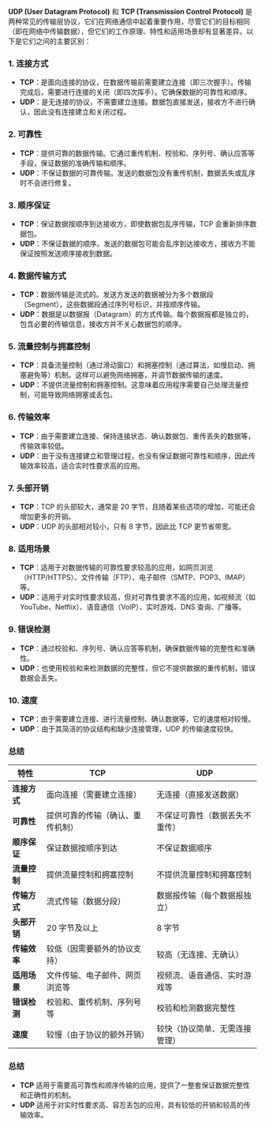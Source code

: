 **UDP (User Datagram Protocol)** 和 **TCP (Transmission Control Protocol)** 是两种常见的传输层协议，它们在网络通信中起着重要作用，尽管它们的目标相同（即在网络中传输数据），但它们的工作原理、特性和适用场景却有显著差异。以下是它们之间的主要区别：

### 1. **连接方式**

- **TCP**：是面向连接的协议，在数据传输前需要建立连接（即三次握手）。传输完成后，需要进行连接的关闭（即四次挥手）。它确保数据的可靠性和顺序。
- **UDP**：是无连接的协议，不需要建立连接。数据包直接发送，接收方不进行确认，因此没有连接建立和关闭过程。

### 2. **可靠性**

- **TCP**：提供可靠的数据传输。它通过重传机制、校验和、序列号、确认应答等手段，保证数据的准确传输和顺序。
- **UDP**：不保证数据的可靠传输。发送的数据包没有重传机制，数据丢失或乱序时不会进行修复。

### 3. **顺序保证**

- **TCP**：保证数据按顺序到达接收方，即使数据包乱序传输，TCP 会重新排序数据包。
- **UDP**：不保证数据的顺序。发送的数据包可能会乱序到达接收方，接收方不能保证按照发送顺序接收到数据。

### 4. **数据传输方式**

- **TCP**：数据传输是流式的。发送方发送的数据被分为多个数据段（Segment），这些数据段通过序列号标识，并按顺序传输。
- **UDP**：数据是以数据报（Datagram）的方式传输。每个数据报都是独立的，包含必要的传输信息，接收方并不关心数据包的顺序。

### 5. **流量控制与拥塞控制**

- **TCP**：具备流量控制（通过滑动窗口）和拥塞控制（通过算法，如慢启动、拥塞避免等）机制。这样可以避免网络拥塞，并调节数据传输的速度。
- **UDP**：不提供流量控制和拥塞控制。这意味着应用程序需要自己处理流量控制，可能导致网络拥塞或丢包。

### 6. **传输效率**

- **TCP**：由于需要建立连接、保持连接状态、确认数据包、重传丢失的数据等，传输效率较低。
- **UDP**：由于没有连接建立和管理过程，也没有保证数据可靠性和顺序，因此传输效率较高，适合实时性要求高的应用。

### 7. **头部开销**

- **TCP**：TCP 的头部较大，通常是 20 字节，且随着某些选项的增加，可能还会增加更多的开销。
- **UDP**：UDP 的头部相对较小，只有 8 字节，因此比 TCP 更节省带宽。

### 8. **适用场景**

- **TCP**：适用于对数据传输的可靠性要求较高的应用，如网页浏览（HTTP/HTTPS）、文件传输（FTP）、电子邮件（SMTP、POP3、IMAP）等。
- **UDP**：适用于对实时性要求较高，但对可靠性要求不高的应用，如视频流（如 YouTube、Netflix）、语音通信（VoIP）、实时游戏、DNS 查询、广播等。

### 9. **错误检测**

- **TCP**：通过校验和、序列号、确认应答等机制，确保数据传输的完整性和准确性。
- **UDP**：也使用校验和来检测数据的完整性，但它不提供数据的重传机制，错误数据会丢失。

### 10. **速度**

- **TCP**：由于需要建立连接、进行流量控制、确认数据等，它的速度相对较慢。
- **UDP**：由于其简洁的协议结构和缺少连接管理，UDP 的传输速度较快。

### 总结

|特性|**TCP**|**UDP**|
|---|---|---|
|**连接方式**|面向连接（需要建立连接）|无连接（直接发送数据）|
|**可靠性**|提供可靠的传输（确认、重传机制）|不保证可靠性（数据丢失不重传）|
|**顺序保证**|保证数据按顺序到达|不保证数据顺序|
|**流量控制**|提供流量控制和拥塞控制|不提供流量控制和拥塞控制|
|**传输方式**|流式传输（数据分段）|数据报传输（每个数据报独立）|
|**头部开销**|20 字节及以上|8 字节|
|**传输效率**|较低（因需要额外的协议支持）|较高（无连接、无确认）|
|**适用场景**|文件传输、电子邮件、网页浏览等|视频流、语音通信、实时游戏等|
|**错误检测**|校验和、重传机制、序列号等|校验和检测数据完整性|
|**速度**|较慢（由于协议的额外开销）|较快（协议简单、无需连接管理）|

### 总结

- **TCP** 适用于需要高可靠性和顺序传输的应用，提供了一整套保证数据完整性和正确性的机制。
- **UDP** 适用于对实时性要求高、容忍丢包的应用，具有较低的开销和较高的传输效率。